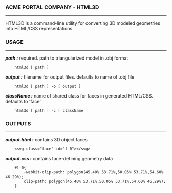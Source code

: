 ### ACME PORTAL COMPANY - HTML3D

---

HTML3D is a command-line utility for converting 3D modeled geometries into HTML/CSS
representations

### USAGE

---

***path :*** required. path to triangularized model in .obj format
```
    html3d [ path ]
```
***output :*** filename for output files. defaults to name of .obj file
```
    html3d [ path ] -o [ output ]
```
***className :*** name of shared class for faces in generated HTML/CSS. defaults to 'face'
```
    html3d [ path ] -c [ className ]
```

### OUTPUTS

---

***output.html :*** contains 3D object faces
```
    <svg class="face" id="f-0"></svg>
```
***output.css :*** contains face-defining geometry data
```
    #f-0{
	    -webkit-clip-path: polygon(45.40% 53.71%,50.05% 53.71%,54.60% 46.29%);
	    clip-path: polygon(45.40% 53.71%,50.05% 53.71%,54.60% 46.29%);
    }
```
